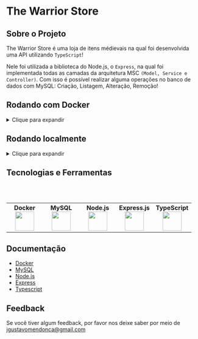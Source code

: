 # The Warrior Store

<a name="readme-top"></a>

## Sobre o Projeto

The Warrior Store é uma loja de itens médievais na qual foi desenvolvida uma API utilizando `TypeScript`!

Nele foi utilizada a biblioteca do Node.js, o `Express`, na qual foi implementada todas as camadas da arquitetura MSC `(Model, Service e Controller)`. Com isso é possível realizar alguma operações no banco de dados com MySQL: Criação, Listagem, Alteração, Remoção!


## Rodando com Docker

<details>
  <summary>Clique para expandir</summary>
  
  ## É necessário ter o Docker instalado em sua máquina.
  
- Clone o projeto

```bash
  git clone git@github.com:Joaogustavo789/The-Warrior-Store.git
```

- Entre no diretório do projeto

```bash
  cd The-Warrior-Store
```

- Crie os Containers

```js
  docker-compose up -d  // Ele irá rodar dois serviços, um do node e um do db!
```

Se estiver usando `macOS` será necessário colocar manualmente uma opção `platform: linux/amd64` no serviço do banco de dados no arquivo docker-compose.yml desse projeto.

- Entre no container do projeto

```bash
docker exec -it trybesmith bash
```

- Instale as dependências dentro do container

```bash
  npm install
```
</details>

## Rodando localmente

<details>
  <summary>Clique para expandir</summary>
  
## É necessário ter o Node e o MySQL instalados em sua máquina.

- Clone o projeto

```bash
  git clone git@github.com:Joaogustavo789/The-Warrior-Store.git
```

- Entre no diretório do projeto

```bash
  cd The-Warrior-Store
```

- Instale as dependências

```bash
  npm install
```
</details>

## Tecnologias e Ferramentas

<br>
<br>
<table width="320px" align="center">
  <tbody>
    <tr valign="top">
      <td width="80px" align="center">
        <span><strong>Docker</strong></span>
        <img height="50" src="https://cdn.jsdelivr.net/gh/devicons/devicon/icons/docker/docker-plain-wordmark.svg" />
      </td>
      <td width="80px" align="center">
        <span><strong>MySQL</strong></span><br>
        <img height="50" src="https://cdn.jsdelivr.net/gh/devicons/devicon/icons/mysql/mysql-original-wordmark.svg" />
      </td>
      <td width="80px" align="center">
        <span><strong>Node.js</strong></span><br>
          <img height="50" src="https://cdn.jsdelivr.net/gh/devicons/devicon/icons/nodejs/nodejs-original.svg" />
      </td>
      <td width="80px" align="center">
        <span><strong>Express.js</strong></span><br>
          <img height="50" src="https://cdn.jsdelivr.net/gh/devicons/devicon/icons/express/express-original.svg" />
      </td>
      <td width="80px" align="center">
        <span><strong>TypeScript</strong></span><br>
          <img height="50" src="https://cdn.jsdelivr.net/gh/devicons/devicon/icons/typescript/typescript-original.svg" />
      </td>
    </tr>
  </tbody>
</table>

## Documentação

- [Docker](https://docs.docker.com/)
- [MySQL](https://www.mysql.com/)
- [Node.js](https://nodejs.org/en/)
- [Express](https://expressjs.com/pt-br/)
- [Typescript](https://www.typescriptlang.org/)

## Feedback

Se você tiver algum feedback, por favor nos deixe saber por meio de jgustavomendonca@gmail.com
